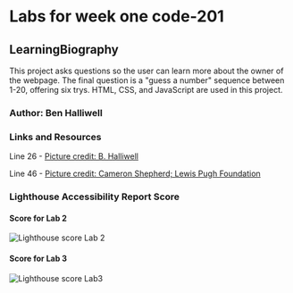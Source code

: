 # Labs for week one code-201

## LearningBiography

This project asks questions so the user can learn more about the owner of the webpage. The final question is a "guess a number" sequence between 1-20, offering six trys. HTML, CSS, and JavaScript are used in this project.

### Author: Ben Halliwell

### Links and Resources

Line 26 - [Picture credit: B. Halliwell](https://beehoppyflowers.com/)

Line 46 - [Picture credit: Cameron Shepherd; Lewis Pugh Foundation](https://lewispughfoundation.org/)

### Lighthouse Accessibility Report Score

#### Score for Lab 2

![Lighthouse score Lab 2](css/img/website_outcome_Lab2_201.png)

#### Score for Lab 3

![Lighthouse score Lab3](css/img/LighthouseScoreLab3.png)
